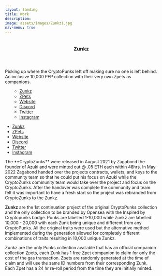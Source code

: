 ```yaml
---
layout: landing
title: Work
description:
image: assets/images/Zunkz1.jpg
nav-menu: true
---
```


<!-- Two -->
<section id="two" class="spotlights">
	<section>
		<a href="generic.html" class="image">
			<img src="{% link assets/images/Zunkz1.png %}" alt="" data-position="center center" />
		</a>
		<div class="content">
			<div class="inner">
				<header class="major">
					<h3>Zunkz</h3>
				</header>
				<p>Picking up where the CryptoPunks left off making sure no one is left behind. An inclusive 10,000 PFP collection with their very own Zpets as companions.</p>
				<ul class="actions">
					<ul class="actions">
          <li><a href="https://opensea.io/collection/zunkz" class="button">Zunkz</a></li> 
          <li><a href="https://opensea.io/collection/zunkpets" class="button">ZPets</a></li> 
          <li><a href="https://zunkz.com/" class="button">Website</a></li> 
          <li><a href="https://discord.gg/zunkz" class="button">Discord</a></li> 
          <li><a href="https://twitter.com/ZunkzNFTs" class="button">Twitter</a></li> 
          <li><a href="https://instagram.com/ZunkzNFTs" class="button">Instagram</a></li>
          </ul>
				</ul>
			</div>
		</div>
	</section>
	<section>
    
<ul class="actions">
<li><a href="https://opensea.io/collection/zunkz" class="button">Zunkz</a></li> 
<li><a href="https://opensea.io/collection/zunkpets" class="button">ZPets</a></li> 
<li><a href="https://zunkz.com/" class="button">Website</a></li> 
<li><a href="https://discord.gg/zunkz" class="button">Discord</a></li> 
<li><a href="https://twitter.com/ZunkzNFTs" class="button">Twitter</a></li> 
<li><a href="https://instagram.com/ZunkzNFTs" class="button">Instagram</a></li>
</ul>
The **CryptoZunks** were released in August 2021 by Zagabond the founder of Azuki and were minted out @ .05 ETH each within 48hrs. In May 2022 Zagabond handed over the projects contracts, wallets, and keys to the community team so that he could put his focus on Azuki while the CryptoZunks community team would take over the project and focus on the CryptoZunks. After the handover was complete the community and team felt it was important to have a fresh start so the project was rebranded from CryptoZunks to the Zunkz.

**Zunkz** are the 1st continuation project of the original CryptoPunks collection and the only collection to be branded by Opensea with the Inspired by Cryptopunks badge. Punks are labelled 1-10,000 while Zunkz are labelled 10,000 - 20,000 with each Zunk being unique and different from any CryptoPunks. All the original traits were used but the alternative method implemented during the generation allowed for completely different combinations of traits resulting in 10,000 unique Zunkz.

Zunkz are the only Punks collection available that has an official companion collection Zpets, each Zunk has 1 free Zpet companion to claim for only the cost of the gas transaction. Zpets are randomly generated at the time of claim and will use the same ID numbers from their corresponding Zunk. Each Zpet has a 24 hr re-roll period from the time they are initially minted.
